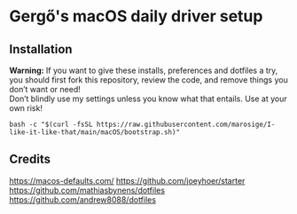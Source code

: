 # Gergő's macOS daily driver setup

<!-- ![Screenshot of my shell prompt](https://i.imgur.com/EkEtphC.png) -->

## Installation

**Warning:** If you want to give these installs, preferences and dotfiles a try, you should first fork this repository, review the code, and remove things you don’t want or need!  
Don’t blindly use my settings unless you know what that entails. Use at your own risk!

    bash -c "$(curl -fsSL https://raw.githubusercontent.com/marosige/I-like-it-like-that/main/macOS/bootstrap.sh)"

## Credits
https://macos-defaults.com/
https://github.com/joeyhoer/starter
https://github.com/mathiasbynens/dotfiles
https://github.com/andrew8088/dotfiles
